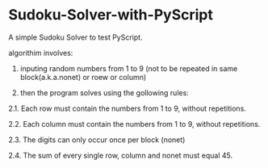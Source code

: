 # Sudoku-Solver-with-PyScript

A simple Sudoku Solver to test PyScript.

algorithim involves:  

1. inputing random numbers from 1 to 9 (not to be repeated in same block(a.k.a.nonet) or roew or column)

2. then the program solves using the gollowing rules:

2.1. Each row must contain the numbers from 1 to 9, without repetitions.

2.2. Each column must contain the numbers from 1 to 9, without repetitions.

2.3. The digits can only occur once per block (nonet)

2.4. The sum of every single row, column and nonet must equal 45.
